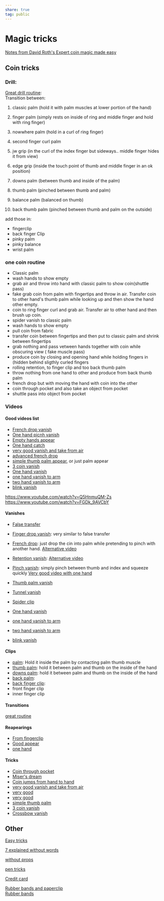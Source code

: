 ```yaml
---  
share: true  
tag: public  
---  
```

# Magic tricks  
  
[Notes from David Roth's Expert coin magic made easy](./Notes-from-David-Roth's-Expert-coin-magic-made-easy.md)  
  
## Coin tricks  
  
### Drill:  
[Great drill routine](https://youtu.be/eeUlFMyionM?t=294):  
Transition between:  
1. classic palm  (hold it with palm muscles at lower portion of the hand)  
2. finger palm (simply rests on inside of ring and middle finger and hold with ring finger)  
3. nowwhere palm (hold in a curl of ring finger)  
4. second finger curl palm  
6. jw grip (in the curl of the index finger but sideways.. middle finger hides it from view)  
7. edge grip (inside the touch point of thumb and middle finger in an ok position)  
  
9. downs palm (between thumb and inside of the palm)  
10. thumb palm (pinched between thumb and palm)  
11. balance palm (balanced on thumb)  
12. back thumb palm (pinched between thumb and palm on the outside)  
  
add those in:  
- fingerclip  
- back finger Clip  
- pinky palm  
- pinky balance  
- wrist palm  
  
  
### one coin routine  
- Classic palm  
- wash hands to show empty  
- grab air and throw into hand with classic palm to show coin(shuttle pass)  
- fake grab coin from palm with fingertips and throw in air. Transfer coin to other hand's thumb palm while looking up and then show the hand other empty.  
- coin to ring finger curl and grab air. Transfer air to other hand and then brush up coin.  
- spider vanish to classic palm  
- wash hands to show empty  
- pull coin from fabric  
- transfer coin between fingertips and then put to classic palm and shrink between fingertips  
- grab nothing and pass vetween hands together with coin while obscuring view ( fake muscle pass)  
- produce coin by closing and opening hand while holding fingers in (hidden behind sligthly curled fingers  
- rolling retention, to finger clip and too back thumb palm  
- throw nothing from one hand to other and produce from back thumb palm  
- french drop but with moving the hand with coin into the other  
- coin through pocket and also take an object from pocket  
- shuttle pass into object from pocket  
  
  
  
  
  
### Videos  
  
#### Good videos list  
- [French drop vanish](https://www.youtube.com/watch?app=desktop&v=4gdmQ2A6wn4)  
- [One hand picnh vanish](https://youtu.be/YnUNEvbj8Kc?t=224)  
- [Empty hands appear](https://youtu.be/YnUNEvbj8Kc?t=464)  
- [One hand catch](https://youtu.be/z9OpKGZJHu0?t=79)  
- [very good vanish and take from air](https://youtu.be/HzxFZQSA-Kc?t=392)  
- [advanced french drop](https://youtu.be/HzxFZQSA-Kc?t=463)  
- [simple thumb palm appear](https://youtu.be/z9OpKGZJHu0?t=35), or just palm appear  
- [3 coin vanish](https://www.youtube.com/watch?v=Got36rd0bf8)  
- [One hand vanish](https://www.youtube.com/watch?v=Il0EhJYFz30)  
- [one hand vanish to arm](https://www.youtube.com/watch?v=4vUzZecKIf4)  
- [two hand vanish to arm](https://www.youtube.com/watch?v=1-HHuIq97Yg)  
- [blink vanish](https://www.youtube.com/watch?v=gPbNSQXu2yE)  
  
https://www.youtube.com/watch?v=Q5HnmuQM-Zs  
https://www.youtube.com/watch?v=FGDk_9AVCbY  
  
#### Vanishes  
- [False transfer](https://youtu.be/4gdmQ2A6wn4?t=209)  
- [Finger drop vanish](https://youtu.be/4gdmQ2A6wn4?t=326): very similar to false transfer  
- [French drop](https://www.youtube.com/watch?v=EZ0C2wh5IyE&list=PLLALQuK1NDrj2KbQpug7200hnvUHI-dMe&index=11): just drop the cin into palm while pretending to pinch with another hand. [Alternative video](https://www.youtube.com/watch?app=desktop&v=4gdmQ2A6wn4)  
    
- [Retention vanish](https://www.youtube.com/watch?v=ehU7ADJkvNc&list=PLLALQuK1NDrj2KbQpug7200hnvUHI-dMe&index=16): [Alternative video](https://youtu.be/4gdmQ2A6wn4?t=502)  
- [Pinch vanish](https://www.youtube.com/watch?v=ZuKuXta1xVs): simply pinch between thumb and index and squeeze quickly [Very good video with one hand](https://youtu.be/YnUNEvbj8Kc?t=224)  
- [Thumb palm vanish](https://www.youtube.com/watch?v=DEVH30RdjE0&list=PLLALQuK1NDrj2KbQpug7200hnvUHI-dMe&index=12)  
- [Tunnel vanish](https://www.youtube.com/watch?v=ZtvfR_7GgFk&list=PLLALQuK1NDrj2KbQpug7200hnvUHI-dMe&index=13)  
  
- [Spider clip](https://youtu.be/z9OpKGZJHu0?t=174)  
- [One hand vanish](https://www.youtube.com/watch?v=Il0EhJYFz30)  
- [one hand vanish to arm](https://www.youtube.com/watch?v=4vUzZecKIf4)  
- [two hand vanish to arm](https://www.youtube.com/watch?v=1-HHuIq97Yg)  
- [blink vanish](https://www.youtube.com/watch?v=gPbNSQXu2yE)  
  
#### Clips  
- [palm](https://www.youtube.com/watch?v=TX-RZhYmkyI&list=PLLALQuK1NDrj2KbQpug7200hnvUHI-dMe&index=6): Hold it inside the palm by contacting palm thumb muscle  
- [thumb palm](https://www.youtube.com/watch?v=WnxU_bJ5DVc&list=PLLALQuK1NDrj2KbQpug7200hnvUHI-dMe&index=7): hold it between palm and thumb on the inside of the hand  
- [downs palm](https://www.youtube.com/watch?v=XDUhdtgoXX4&list=PLLALQuK1NDrj2KbQpug7200hnvUHI-dMe&index=8): hold it between palm and thumb on the inside of the hand  
- [back palm](https://www.youtube.com/watch?v=uWGzNSTr8GI&list=PLLALQuK1NDrj2KbQpug7200hnvUHI-dMe&index=10):   
- [back finger clip](https://www.youtube.com/watch?v=LW_ISH2iDik&list=PLLALQuK1NDrj2KbQpug7200hnvUHI-dMe&index=10):   
- front finger clip  
- inner finger clip  
  
  
  
#### Transitions  
[great routine](https://www.youtube.com/watch?app=desktop&v=eeUlFMyionM)  
  
  
#### Reapearings  
- [From fingerclip](https://www.youtube.com/watch?v=znF55OjYJzk&list=PLLALQuK1NDrj2KbQpug7200hnvUHI-dMe&index=21)  
- [Good appear](https://youtu.be/YnUNEvbj8Kc?t=464)  
- [one hand](https://youtu.be/z9OpKGZJHu0?t=79)  
  
#### Tricks  
- [Coin through pocket](https://www.youtube.com/watch?v=C98n0k3CKjw&list=PLLALQuK1NDrj2KbQpug7200hnvUHI-dMe&index=17)  
- [Miser's dream](https://www.youtube.com/watch?v=bGmN4w7ZdtU)  
- [Coin jumps from hand to hand](https://youtu.be/HzxFZQSA-Kc?t=314)  
- [very good vanish and take from air](https://youtu.be/HzxFZQSA-Kc?t=392)  
- [very good ](https://youtu.be/HzxFZQSA-Kc?t=463)  
- [very good](https://youtu.be/HzxFZQSA-Kc?t=635)  
- [simple thumb palm](https://youtu.be/z9OpKGZJHu0?t=35)  
- [3 coin vanish](https://www.youtube.com/watch?v=Got36rd0bf8)  
- [Crossbow vanish](https://www.youtube.com/watch?v=cAKGi_Ynt7I)  
  
  
  
## Other  
[Easy tricks](https://www.youtube.com/watch?v=VWw_1-gEdLA)  
  
[7 explained without words](https://www.youtube.com/watch?v=NBrv3xCmhlw)  
  
[without props](https://www.youtube.com/watch?v=CiPwupLYzxM)  
  
[pen tricks](https://www.youtube.com/watch?v=RZny_2BFZOw)  
  
[Credit card](https://www.youtube.com/watch?app=desktop&v=QlygKbt9YE8)  
  
[Rubber bands and paperclip](https://youtu.be/QrNsxfQ8Xio?t=62)  
[Rubber bands](https://www.youtube.com/watch?v=xPOlPDmvjQg)  
